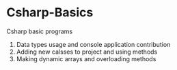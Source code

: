 # Csharp-Basics
Csharp basic programs
1. Data types usage and console application contribution
2. Adding new calsses to project and using methods
3. Making dynamic arrays and overloading methods
